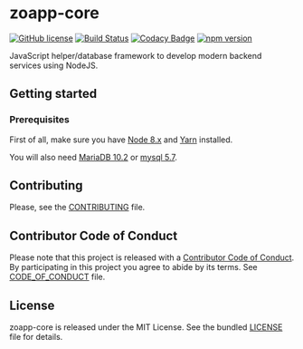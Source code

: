 # zoapp-core

[![GitHub
license](https://img.shields.io/badge/license-MIT-blue.svg)](https://github.com/zoapp/core/blob/master/LICENSE)
[![Build
Status](https://travis-ci.org/Zoapp/core.svg?branch=master)](https://travis-ci.org/Zoapp/core)
[![Codacy
Badge](https://api.codacy.com/project/badge/Grade/1e1915d5265044cf855ed1c5534205ed)](https://www.codacy.com/app/mikbry/core?utm_source=github.com&amp;utm_medium=referral&amp;utm_content=Zoapp/core&amp;utm_campaign=Badge_Grade)
[![npm
version](https://badge.fury.io/js/zoapp-core.svg)](https://badge.fury.io/js/zoapp-core)

JavaScript helper/database framework to develop modern backend services using
NodeJS.

## Getting started

### Prerequisites

First of all, make sure you have [Node 8.x](https://nodejs.org/en/download/) and
[Yarn](https://yarnpkg.com/en/docs/install) installed.

You will also need [MariaDB 10.2](https://mariadb.org/) or [mysql 5.7](https://www.mysql.com/).


## Contributing

Please, see the [CONTRIBUTING](CONTRIBUTING.md) file.


## Contributor Code of Conduct

Please note that this project is released with a [Contributor Code of
Conduct](http://contributor-covenant.org/). By participating in this project you
agree to abide by its terms. See [CODE_OF_CONDUCT](CODE_OF_CONDUCT.md) file.


## License

zoapp-core is released under the MIT License. See the bundled [LICENSE](LICENSE)
file for details.

